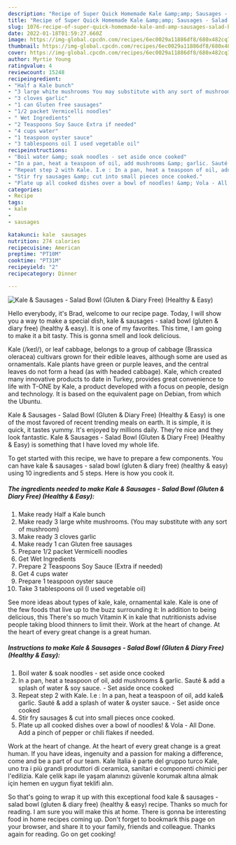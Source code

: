 ```yaml
---
description: "Recipe of Super Quick Homemade Kale &amp;amp; Sausages - Salad Bowl (Gluten &amp;amp; Diary Free) (Healthy &amp;amp; Easy)"
title: "Recipe of Super Quick Homemade Kale &amp;amp; Sausages - Salad Bowl (Gluten &amp;amp; Diary Free) (Healthy &amp;amp; Easy)"
slug: 1076-recipe-of-super-quick-homemade-kale-and-amp-sausages-salad-bowl-gluten-and-amp-diary-free-healthy-and-amp-easy
date: 2022-01-18T01:59:27.660Z
image: https://img-global.cpcdn.com/recipes/6ec0029a11886df8/680x482cq70/kale-sausages-salad-bowl-gluten-diary-free-healthy-easy-recipe-main-photo.jpg
thumbnail: https://img-global.cpcdn.com/recipes/6ec0029a11886df8/680x482cq70/kale-sausages-salad-bowl-gluten-diary-free-healthy-easy-recipe-main-photo.jpg
cover: https://img-global.cpcdn.com/recipes/6ec0029a11886df8/680x482cq70/kale-sausages-salad-bowl-gluten-diary-free-healthy-easy-recipe-main-photo.jpg
author: Myrtie Young
ratingvalue: 4
reviewcount: 15248
recipeingredient:
- "Half a Kale bunch"
- "3 large white mushrooms You may substitute with any sort of mushroom"
- "3 cloves garlic"
- "1 can Gluten free sausages"
- "1/2 packet Vermicelli noodles"
- " Wet Ingredients"
- "2 Teaspoons Soy Sauce Extra if needed"
- "4 cups water"
- "1 teaspoon oyster sauce"
- "3 tablespoons oil I used vegetable oil"
recipeinstructions:
- "Boil water &amp; soak noodles - set aside once cooked"
- "In a pan, heat a teaspoon of oil, add mushrooms &amp; garlic. Sauté &amp; add a splash of water &amp; soy sauce. - Set aside once cooked"
- "Repeat step 2 with Kale. I.e : In a pan, heat a teaspoon of oil, add kale&amp; garlic. Sauté &amp; add a splash of water &amp; oyster sauce. - Set aside once cooked"
- "Stir fry sausages &amp; cut into small pieces once cooked."
- "Plate up all cooked dishes over a bowl of noodles! &amp; Vola - All Done. Add a pinch of pepper or chili flakes if needed."
categories:
- Recipe
tags:
- kale
- 
- sausages

katakunci: kale  sausages 
nutrition: 274 calories
recipecuisine: American
preptime: "PT10M"
cooktime: "PT31M"
recipeyield: "2"
recipecategory: Dinner

---
```



![Kale &amp; Sausages - Salad Bowl (Gluten &amp; Diary Free) (Healthy &amp; Easy)](https://img-global.cpcdn.com/recipes/6ec0029a11886df8/680x482cq70/kale-sausages-salad-bowl-gluten-diary-free-healthy-easy-recipe-main-photo.jpg)

Hello everybody, it's Brad, welcome to our recipe page. Today, I will show you a way to make a special dish, kale &amp; sausages - salad bowl (gluten &amp; diary free) (healthy &amp; easy). It is one of my favorites. This time, I am going to make it a bit tasty. This is gonna smell and look delicious.

Kale (/keɪl/), or leaf cabbage, belongs to a group of cabbage (Brassica oleracea) cultivars grown for their edible leaves, although some are used as ornamentals. Kale plants have green or purple leaves, and the central leaves do not form a head (as with headed cabbage). Kale, which created many innovative products to date in Turkey, provides great convenience to life with T-ONE by Kale, a product developed with a focus on people, design and technology. It is based on the equivalent page on Debian, from which the Ubuntu.

Kale &amp; Sausages - Salad Bowl (Gluten &amp; Diary Free) (Healthy &amp; Easy) is one of the most favored of recent trending meals on earth. It is simple, it is quick, it tastes yummy. It's enjoyed by millions daily. They're nice and they look fantastic. Kale &amp; Sausages - Salad Bowl (Gluten &amp; Diary Free) (Healthy &amp; Easy) is something that I have loved my whole life.


To get started with this recipe, we have to prepare a few components. You can have kale &amp; sausages - salad bowl (gluten &amp; diary free) (healthy &amp; easy) using 10 ingredients and 5 steps. Here is how you cook it.

<!--inarticleads1-->

##### The ingredients needed to make Kale &amp; Sausages - Salad Bowl (Gluten &amp; Diary Free) (Healthy &amp; Easy):

1. Make ready Half a Kale bunch
1. Make ready 3 large white mushrooms. (You may substitute with any sort of mushroom)
1. Make ready 3 cloves garlic
1. Make ready 1 can Gluten free sausages
1. Prepare 1/2 packet Vermicelli noodles
1. Get  Wet Ingredients
1. Prepare 2 Teaspoons Soy Sauce (Extra if needed)
1. Get 4 cups water
1. Prepare 1 teaspoon oyster sauce
1. Take 3 tablespoons oil (I used vegetable oil)


See more ideas about types of kale, kale, ornamental kale. Kale is one of the few foods that live up to the buzz surrounding it: In addition to being delicious, this There&#39;s so much Vitamin K in kale that nutritionists advise people taking blood thinners to limit their. Work at the heart of change. At the heart of every great change is a great human. 

<!--inarticleads2-->

##### Instructions to make Kale &amp; Sausages - Salad Bowl (Gluten &amp; Diary Free) (Healthy &amp; Easy):

1. Boil water &amp; soak noodles - set aside once cooked
1. In a pan, heat a teaspoon of oil, add mushrooms &amp; garlic. Sauté &amp; add a splash of water &amp; soy sauce. - Set aside once cooked
1. Repeat step 2 with Kale. I.e : In a pan, heat a teaspoon of oil, add kale&amp; garlic. Sauté &amp; add a splash of water &amp; oyster sauce. - Set aside once cooked
1. Stir fry sausages &amp; cut into small pieces once cooked.
1. Plate up all cooked dishes over a bowl of noodles! &amp; Vola - All Done. Add a pinch of pepper or chili flakes if needed.


Work at the heart of change. At the heart of every great change is a great human. If you have ideas, ingenuity and a passion for making a difference, come and be a part of our team. Kale Italia è parte del gruppo turco Kale, uno tra i più grandi produttori di ceramica, sanitari e componenti chimici per l&#39;edilizia. Kale çelik kapı ile yaşam alanınızı güvenle korumak altına almak için hemen en uygun fiyat teklifi alın. 

So that's going to wrap it up with this exceptional food kale &amp; sausages - salad bowl (gluten &amp; diary free) (healthy &amp; easy) recipe. Thanks so much for reading. I am sure you will make this at home. There is gonna be interesting food in home recipes coming up. Don't forget to bookmark this page on your browser, and share it to your family, friends and colleague. Thanks again for reading. Go on get cooking!
